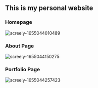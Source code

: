 ## This is my personal website

### Homepage
![screely-1655044010489](https://user-images.githubusercontent.com/63460549/173238158-434dde03-9d59-4ba6-b241-a81755e479c0.png)

### About Page
![screely-1655044150275](https://user-images.githubusercontent.com/63460549/173238194-2e0fa9fc-af8d-4fa1-b6df-6658b53d90b0.png)

### Portfolio Page

![screely-1655044257423](https://user-images.githubusercontent.com/63460549/173238228-421daa2d-d335-41b1-bd22-2e057ec6f140.png)